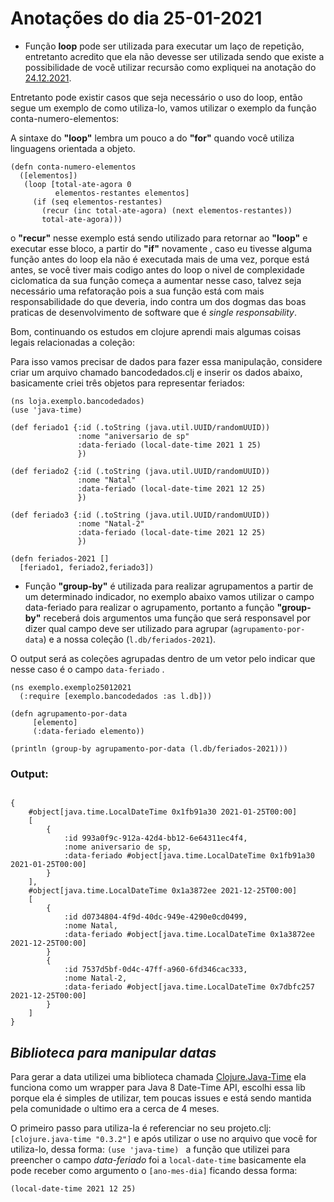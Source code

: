 # Anotações do dia 25-01-2021

- Função **loop** pode ser utilizada para executar um laço de repetição, entretanto acredito que ela não devesse ser utilizada sendo que existe a possibilidade de você utilizar recursão como expliquei na anotação do [24.12.2021](24.12.2021.md).

Entretanto pode existir casos que seja necessário o uso do loop, então segue um exemplo de como utiliza-lo, vamos utilizar o exemplo da função conta-numero-elementos:

A sintaxe do **"loop"** lembra um pouco a do **"for"** quando você utiliza linguagens orientada a objeto.

```
(defn conta-numero-elementos
  ([elementos])
   (loop [total-ate-agora 0   
          elementos-restantes elementos]
     (if (seq elementos-restantes)
       (recur (inc total-ate-agora) (next elementos-restantes))
       total-ate-agora)))
```

o **"recur"** nesse exemplo está sendo utilizado para retornar ao **"loop"** e executar esse bloco, a partir do **"if"** novamente , caso eu tivesse alguma função antes do loop ela não é executada mais de uma vez, porque está antes, se você tiver mais codigo antes do loop o nivel de complexidade ciclomatica da sua função começa a aumentar nesse caso, talvez seja necessário uma refatoração pois a sua função está com mais responsabilidade do que deveria, indo contra um dos dogmas das boas praticas de desenvolvimento de software que é *single responsability*. 

Bom, continuando os estudos em clojure aprendi mais algumas coisas legais relacionadas a coleção:

Para isso vamos precisar de dados para fazer essa manipulação, considere criar um arquivo chamado bancodedados.clj e inserir os dados abaixo, basicamente criei três objetos para representar feriados: 

```
(ns loja.exemplo.bancodedados)
(use 'java-time)

(def feriado1 {:id (.toString (java.util.UUID/randomUUID))
               :nome "aniversario de sp"
               :data-feriado (local-date-time 2021 1 25)
               })

(def feriado2 {:id (.toString (java.util.UUID/randomUUID))
               :nome "Natal"
               :data-feriado (local-date-time 2021 12 25)
               })

(def feriado3 {:id (.toString (java.util.UUID/randomUUID))
               :nome "Natal-2"
               :data-feriado (local-date-time 2021 12 25)
               })

(defn feriados-2021 []
  [feriado1, feriado2,feriado3])
```

- Função **"group-by"** é utilizada para realizar agrupamentos a partir de um determinado indicador, no exemplo abaixo vamos utilizar o campo data-feriado para realizar o agrupamento, portanto a função **"group-by"** receberá dois argumentos uma função que será responsavel por dizer qual campo deve ser utilizado para agrupar (```agrupamento-por-data```) e a nossa coleção (```l.db/feriados-2021```).

O output será as coleções agrupadas dentro de um vetor pelo indicar que nesse caso é o campo ```data-feriado``` .

```
(ns exemplo.exemplo25012021
  (:require [exemplo.bancodedados :as l.db]))

(defn agrupamento-por-data
     [elemento]
     (:data-feriado elemento))

(println (group-by agrupamento-por-data (l.db/feriados-2021)))

```
### **Output:**
```
 
{
    #object[java.time.LocalDateTime 0x1fb91a30 2021-01-25T00:00] 
    [
        {
            :id 993a0f9c-912a-42d4-bb12-6e64311ec4f4,
            :nome aniversario de sp,
            :data-feriado #object[java.time.LocalDateTime 0x1fb91a30 2021-01-25T00:00]
        }
    ], 
    #object[java.time.LocalDateTime 0x1a3872ee 2021-12-25T00:00]
    [
        {
            :id d0734804-4f9d-40dc-949e-4290e0cd0499,
            :nome Natal,
            :data-feriado #object[java.time.LocalDateTime 0x1a3872ee 2021-12-25T00:00]
        }
        {
            :id 7537d5bf-0d4c-47ff-a960-6fd346cac333,
            :nome Natal-2,
            :data-feriado #object[java.time.LocalDateTime 0x7dbfc257 2021-12-25T00:00]
        }
    ]
}

```

## *Biblioteca para manipular datas*

Para gerar a data utilizei uma biblioteca chamada [Clojure.Java-Time](https://github.com/dm3/clojure.java-time) ela funciona como um wrapper para Java 8 Date-Time API, escolhi essa lib porque ela é simples de utilizar, tem poucas issues e está sendo mantida pela comunidade o ultimo era a cerca de 4 meses.

O primeiro passo para utiliza-la é referenciar no seu projeto.clj:
```[clojure.java-time "0.3.2"]``` e após utilizar o use no arquivo que você for utiliza-lo, dessa forma: ```(use 'java-time) ``` a função que utilizei para preencher o campo *data-feriado* foi a ```local-date-time``` basicamente ela pode receber como argumento o ```[ano-mes-dia]``` ficando dessa forma: 
```
(local-date-time 2021 12 25)
```
